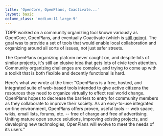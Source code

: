 ```yaml
---
title: 'OpenCore, OpenPlans, Coactivate...'
layout: basic
column_class: 'medium-11 large-9'
---
```


TOPP worked on a community organizing tool known variously as OpenCore, OpenPlans, and eventually Coactivate (which is <a href="http://coactivate.org/">still going</a>). The goal was to provide a set of tools that would enable local collaboration and organizing around all sorts of issues, not just safer streets. 

The OpenPlans organizing plaform never caught on, and despite lots of similar projects, it's still an elusive idea that gets lots of civic tech attention.  Community organizing challenges are complex, and trying to come up with a toolkit that is both flexible and decently functional is hard. 

Here's what we wrote at the time: "OpenPlans is a free, hosted, and integrated suite of web-based tools intended to give active citizens the resources they need to organize virtually to effect real world change.   OpenPlans hopes to decrease the barriers to entry for community members as they collaborate to improve their society.  As an easy-to-use integrated on-line environment, OpenPlans offers proven, useful tools -- web space, wikis, email lists, forums, etc. -- free of charge and free of advertising.  Uniting mature open source solutions, improving existing projects, and developing new technologies, OpenPlans will evolve to meet the needs of its users."